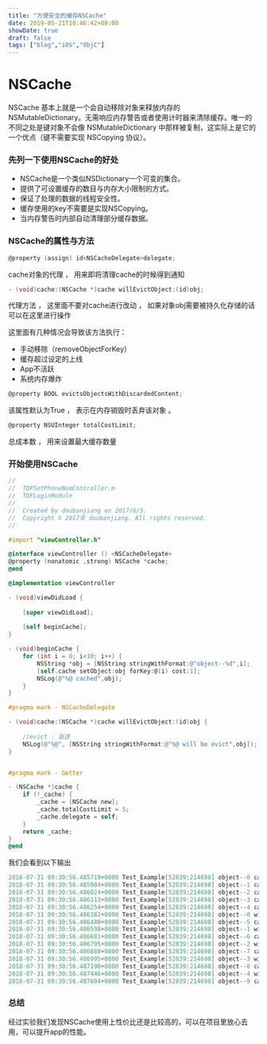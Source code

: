 ```yaml
---
title: "方便安全的缓存NSCache"
date: 2019-05-21T10:46:42+08:00
showDate: true
draft: false
tags: ["blog","iOS","ObjC"]
---
```


# NSCache

NSCache 基本上就是一个会自动移除对象来释放内存的 NSMutableDictionary。无需响应内存警告或者使用计时器来清除缓存。唯一的不同之处是键对象不会像 NSMutableDictionary 中那样被复制，这实际上是它的一个优点（键不需要实现 NSCopying 协议）。

### 先列一下使用NSCache的好处

- NSCache是一个类似NSDictionary一个可变的集合。
- 提供了可设置缓存的数目与内存大小限制的方式。
- 保证了处理的数据的线程安全性。
- 缓存使用的key不需要是实现NSCopying。
- 当内存警告时内部自动清理部分缓存数据。

### NSCache的属性与方法

```objectivec
@property (assign) id<NSCacheDelegate>delegate;
```

cache对象的代理 ， 用来即将清理cache的时候得到通知

```objectivec
- (void)cache:(NSCache *)cache willEvictObject:(id)obj;
```

代理方法 ， 这里面不要对cache进行改动 ， 如果对象obj需要被持久化存储的话可以在这里进行操作

这里面有几种情况会导致该方法执行：

- 手动移除（removeObjectForKey）
- 缓存超过设定的上线
- App不活跃
- 系统内存爆炸

```objectivec
@property BOOL evictsObjectsWithDiscardedContent;
```

该属性默认为True ， 表示在内存销毁时丢弃该对象 。

```objectivec
@property NSUInteger totalCostLimit;
```

总成本数 ， 用来设置最大缓存数量

### 开始使用NSCache

```objectivec
//
//  TDFSetPhoneNumController.m
//  TDFLoginModule
//
//  Created by doubanjiang on 2017/6/5.
//  Copyright © 2017年 doubanjiang. All rights reserved.
//

#import "viewController.h"

@interface viewController () <NSCacheDelegate>
@property (nonatomic ,strong) NSCache *cache;
@end

@implementation viewController

- (void)viewDidLoad {
    
    [super viewDidLoad];
    
    [self beginCache];
}

- (void)beginCache {
    for (int i = 0; i<10; i++) {
        NSString *obj = [NSString stringWithFormat:@"object--%d",i];
        [self.cache setObject:obj forKey:@(i) cost:1];
        NSLog(@"%@ cached",obj);
    }
}

#pragma mark - NSCacheDelegate

- (void)cache:(NSCache *)cache willEvictObject:(id)obj {
    
    //evict : 驱逐
    NSLog(@"%@", [NSString stringWithFormat:@"%@ will be evict",obj]);
}


#pragma mark - Getter

- (NSCache *)cache {
    if (!_cache) {
        _cache = [NSCache new];
        _cache.totalCostLimit = 5;
        _cache.delegate = self;
    }
    return _cache;
}
@end
```

我们会看到以下输出

```objectivec
2018-07-31 09:30:56.485719+0800 Test_Example[52839:214698] object--0 cached
2018-07-31 09:30:56.485904+0800 Test_Example[52839:214698] object--1 cached
2018-07-31 09:30:56.486024+0800 Test_Example[52839:214698] object--2 cached
2018-07-31 09:30:56.486113+0800 Test_Example[52839:214698] object--3 cached
2018-07-31 09:30:56.486254+0800 Test_Example[52839:214698] object--4 cached
2018-07-31 09:30:56.486382+0800 Test_Example[52839:214698] object--0 will be evict
2018-07-31 09:30:56.486480+0800 Test_Example[52839:214698] object--5 cached
2018-07-31 09:30:56.486598+0800 Test_Example[52839:214698] object--1 will be evict
2018-07-31 09:30:56.486681+0800 Test_Example[52839:214698] object--6 cached
2018-07-31 09:30:56.486795+0800 Test_Example[52839:214698] object--2 will be evict
2018-07-31 09:30:56.486888+0800 Test_Example[52839:214698] object--7 cached
2018-07-31 09:30:56.486995+0800 Test_Example[52839:214698] object--3 will be evict
2018-07-31 09:30:56.487190+0800 Test_Example[52839:214698] object--8 cached
2018-07-31 09:30:56.487446+0800 Test_Example[52839:214698] object--4 will be evict
2018-07-31 09:30:56.487604+0800 Test_Example[52839:214698] object--9 cached
```

### 总结

经过实验我们发现NSCache使用上性价比还是比较高的，可以在项目里放心去用，可以提升app的性能。